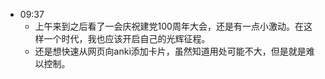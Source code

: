 - 09:37
    - 上午来到之后看了一会庆祝建党100周年大会，还是有一点小激动。在这样一个时代，我也应该开启自己的光辉征程。
    - 还是想快速从网页向anki添加卡片，虽然知道用处可能不大，但是就是难以控制。
